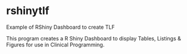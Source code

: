 # rshinytlf
Example of RShiny Dashboard to create TLF

This program creates a R Shiny Dashboard to display Tables, Listings & Figures for use in Clinical Programming.
